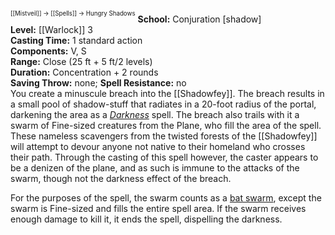 <sup><sup>[[Mistveil]] → [[Spells]] → Hungry Shadows</sup></sup> 
**School:** Conjuration [shadow]  
**Level:** [[Warlock]] 3  
**Casting Time:** 1 standard action  
**Components:** V, S  
**Range:** Close (25 ft + 5 ft/2 levels)  
**Duration:** Concentration + 2 rounds  
**Saving Throw:** none; **Spell Resistance:** no  
You create a minuscule breach into the [[Shadowfey]]. The breach results in a small pool of shadow-stuff that radiates in a 20-foot radius of the portal, darkening the area as a [*Darkness*](https://www.d20pfsrd.com/magic/all-spells/d/darkness/) spell. The breach also trails with it a swarm of Fine-sized creatures from the Plane, who fill the area of the spell. These nameless scavengers from the twisted forests of the [[Shadowfey]] will attempt to devour anyone not native to their homeland who crosses their path. Through the casting of this spell however, the caster appears to be a denizen of the plane, and as such is immune to the attacks of the swarm, though not the darkness effect of the breach.

For the purposes of the spell, the swarm counts as a [bat swarm](https://www.d20pfsrd.com/bestiary/monster-listings/animals/bat/bat-swarm/), except the swarm is Fine-sized and fills the entire spell area. If the swarm receives enough damage to kill it, it ends the spell, dispelling the darkness.